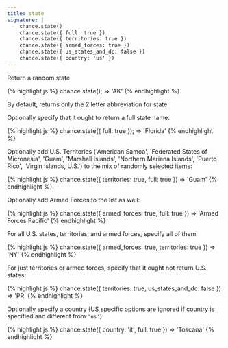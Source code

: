 ```yaml
---
title: state
signature: |
    chance.state()
    chance.state({ full: true })
    chance.state({ territories: true })
    chance.state({ armed_forces: true })
    chance.state({ us_states_and_dc: false })
    chance.state({ country: 'us' })
---
```


Return a random state.

{% highlight js %}
  chance.state();
  => 'AK'
{% endhighlight %}

By default, returns only the 2 letter abbreviation for state.

Optionally specify that it ought to return a full state name.

{% highlight js %}
  chance.state({ full: true });
  => 'Florida'
{% endhighlight %}

Optionally add U.S. Territories ('American Samoa', 'Federated States of Micronesia', 'Guam', 'Marshall Islands', 'Northern Mariana Islands', 'Puerto Rico', 'Virgin Islands, U.S.') to the mix of randomly selected items:
    
{% highlight js %}
  chance.state({ territories: true, full: true })
  => 'Guam'
{% endhighlight %}

Optionally add Armed Forces to the list as well:

{% highlight js %}
  chance.state({ armed_forces: true, full: true })
  => 'Armed Forces Pacific'
{% endhighlight %}

For all U.S. states, territories, and armed forces, specify all of them:

{% highlight js %}
  chance.state({ armed_forces: true, territories: true })
  => 'NY'
{% endhighlight %}

For just territories or armed forces, specify that it ought not return U.S. states:

{% highlight js %}
  chance.state({ territories: true, us_states_and_dc: false })
  => 'PR'
{% endhighlight %}

Optionally specify a country (US specific options are ignored if country is specified and different from `'us'`):

{% highlight js %}
  chance.state({ country: 'it', full: true })
  => 'Toscana'
{% endhighlight %}
